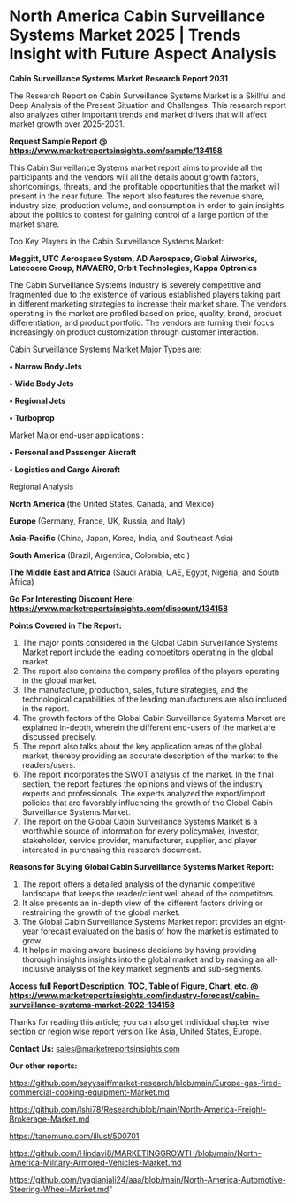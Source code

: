 # North America Cabin Surveillance Systems Market 2025 | Trends Insight with Future Aspect Analysis

<strong>Cabin Surveillance Systems Market Research Report 2031</strong>

The Research Report on Cabin Surveillance Systems Market is a Skillful and Deep Analysis of the Present Situation and Challenges. This research report also analyzes other important trends and market drivers that will affect market growth over 2025-2031.

<strong>Request Sample Report @ <a href=https://www.marketreportsinsights.com/sample/134158>https://www.marketreportsinsights.com/sample/134158</a></strong>

This Cabin Surveillance Systems market report aims to provide all the participants and the vendors will all the details about growth factors, shortcomings, threats, and the profitable opportunities that the market will present in the near future. The report also features the revenue share, industry size, production volume, and consumption in order to gain insights about the politics to contest for gaining control of a large portion of the market share.

Top Key Players in the Cabin Surveillance Systems Market:

<strong>Meggitt, UTC Aerospace System, AD Aerospace, Global Airworks, Latecoere Group, NAVAERO, Orbit Technologies, Kappa Optronics</strong>

The Cabin Surveillance Systems Industry is severely competitive and fragmented due to the existence of various established players taking part in different marketing strategies to increase their market share. The vendors operating in the market are profiled based on price, quality, brand, product differentiation, and product portfolio. The vendors are turning their focus increasingly on product customization through customer interaction.

Cabin Surveillance Systems Market Major Types are:

<strong>• Narrow Body Jets

• Wide Body Jets

• Regional Jets

• Turboprop</strong>

Market Major end-user applications :

<strong>• Personal and Passenger Aircraft

• Logistics and Cargo Aircraft</strong>

Regional Analysis

</u><strong><b>North America</b></strong> (the United States, Canada, and Mexico)

<strong><b>Europe </b></strong>(Germany, France, UK, Russia, and Italy)

<strong><b>Asia-Pacific</b></strong> (China, Japan, Korea, India, and Southeast Asia)

<strong><b>South America</b></strong> (Brazil, Argentina, Colombia, etc.)

<strong><b>The Middle East and Africa</b></strong> (Saudi Arabia, UAE, Egypt, Nigeria, and South Africa)

<strong>Go For Interesting Discount Here: <a href=https://www.marketreportsinsights.com/discount/134158>https://www.marketreportsinsights.com/discount/134158</a></strong>

<strong>Points Covered in The Report:</strong>
<ol>
  <li>The major points considered in the Global Cabin Surveillance Systems Market report include the leading competitors operating in the global market.</li>
  <li>The report also contains the company profiles of the players operating in the global market.</li>
  <li>The manufacture, production, sales, future strategies, and the technological capabilities of the leading manufacturers are also included in the report.</li>
  <li>The growth factors of the Global Cabin Surveillance Systems Market are explained in-depth, wherein the different end-users of the market are discussed precisely.</li>
  <li>The report also talks about the key application areas of the global market, thereby providing an accurate description of the market to the readers/users.</li>
  <li>The report incorporates the SWOT analysis of the market. In the final section, the report features the opinions and views of the industry experts and professionals. The experts analyzed the export/import policies that are favorably influencing the growth of the Global Cabin Surveillance Systems Market.</li>
  <li>The report on the Global Cabin Surveillance Systems Market is a worthwhile source of information for every policymaker, investor, stakeholder, service provider, manufacturer, supplier, and player interested in purchasing this research document.</li>
</ol>
<strong>Reasons for Buying Global Cabin Surveillance Systems Market Report:</strong>

<ol>
  <li>The report offers a detailed analysis of the dynamic competitive landscape that keeps the reader/client well ahead of the competitors.</li>
  <li>It also presents an in-depth view of the different factors driving or restraining the growth of the global market.</li>
  <li>The Global Cabin Surveillance Systems Market report provides an eight-year forecast evaluated on the basis of how the market is estimated to grow.</li>
  <li>It helps in making aware business decisions by having providing thorough insights insights into the global market and by making an all-inclusive analysis of the key market segments and sub-segments.</li>
</ol>
<strong>Access full Report Description, TOC, Table of Figure, Chart, etc. @ <a href=https://www.marketreportsinsights.com/industry-forecast/cabin-surveillance-systems-market-2022-134158>https://www.marketreportsinsights.com/industry-forecast/cabin-surveillance-systems-market-2022-134158</a></strong>


Thanks for reading this article; you can also get individual chapter wise section or region wise report version like Asia, United States, Europe.

<strong>Contact Us:</strong>
sales@marketreportsinsights.com

<strong>Our other reports:</strong>

<a href=https://github.com/sayysaif/market-research/blob/main/Europe-gas-fired-commercial-cooking-equipment-Market.md>https://github.com/sayysaif/market-research/blob/main/Europe-gas-fired-commercial-cooking-equipment-Market.md</a>

<a href=https://github.com/Ishi78/Research/blob/main/North-America-Freight-Brokerage-Market.md>https://github.com/Ishi78/Research/blob/main/North-America-Freight-Brokerage-Market.md</a>

<a href=https://tanomuno.com/illust/500701>https://tanomuno.com/illust/500701</a>

<a href=https://github.com/Hindavi8/MARKETINGGROWTH/blob/main/North-America-Military-Armored-Vehicles-Market.md>https://github.com/Hindavi8/MARKETINGGROWTH/blob/main/North-America-Military-Armored-Vehicles-Market.md</a>

<a href=https://github.com/tyagianjali24/aaa/blob/main/North-America-Automotive-Steering-Wheel-Market.md>https://github.com/tyagianjali24/aaa/blob/main/North-America-Automotive-Steering-Wheel-Market.md</a>"
